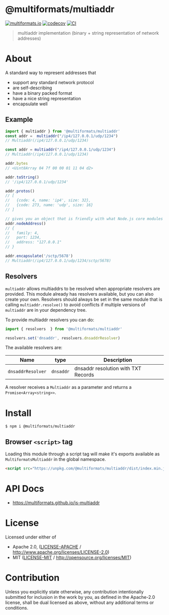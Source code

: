 # @multiformats/multiaddr

[![multiformats.io](https://img.shields.io/badge/project-IPFS-blue.svg?style=flat-square)](http://multiformats.io)
[![codecov](https://img.shields.io/codecov/c/github/multiformats/js-multiaddr.svg?style=flat-square)](https://codecov.io/gh/multiformats/js-multiaddr)
[![CI](https://img.shields.io/github/actions/workflow/status/multiformats/js-multiaddr/js-test-and-release.yml?branch=main\&style=flat-square)](https://github.com/multiformats/js-multiaddr/actions/workflows/js-test-and-release.yml?query=branch%3Amain)

> multiaddr implementation (binary + string representation of network addresses)

# About

<!--

!IMPORTANT!

Everything in this README between "# About" and "# Install" is automatically
generated and will be overwritten the next time the doc generator is run.

To make changes to this section, please update the @packageDocumentation section
of src/index.js or src/index.ts

To experiment with formatting, please run "npm run docs" from the root of this
repo and examine the changes made.

-->

A standard way to represent addresses that

- support any standard network protocol
- are self-describing
- have a binary packed format
- have a nice string representation
- encapsulate well

## Example

```js
import { multiaddr } from '@multiformats/multiaddr'
const addr =  multiaddr("/ip4/127.0.0.1/udp/1234")
// Multiaddr(/ip4/127.0.0.1/udp/1234)

const addr = multiaddr("/ip4/127.0.0.1/udp/1234")
// Multiaddr(/ip4/127.0.0.1/udp/1234)

addr.bytes
// <Uint8Array 04 7f 00 00 01 11 04 d2>

addr.toString()
// '/ip4/127.0.0.1/udp/1234'

addr.protos()
// [
//   {code: 4, name: 'ip4', size: 32},
//   {code: 273, name: 'udp', size: 16}
// ]

// gives you an object that is friendly with what Node.js core modules expect for addresses
addr.nodeAddress()
// {
//   family: 4,
//   port: 1234,
//   address: "127.0.0.1"
// }

addr.encapsulate('/sctp/5678')
// Multiaddr(/ip4/127.0.0.1/udp/1234/sctp/5678)
```

## Resolvers

`multiaddr` allows multiaddrs to be resolved when appropriate resolvers are provided. This module already has resolvers available, but you can also create your own.  Resolvers should always be set in the same module that is calling `multiaddr.resolve()` to avoid conflicts if multiple versions of `multiaddr` are in your dependency tree.

To provide multiaddr resolvers you can do:

```js
import { resolvers  } from '@multiformats/multiaddr'

resolvers.set('dnsaddr', resolvers.dnsaddrResolver)
```

The available resolvers are:

| Name              | type      | Description                         |
| ----------------- | --------- | ----------------------------------- |
| `dnsaddrResolver` | `dnsaddr` | dnsaddr resolution with TXT Records |

A resolver receives a `Multiaddr` as a parameter and returns a `Promise<Array<string>>`.

# Install

```console
$ npm i @multiformats/multiaddr
```

## Browser `<script>` tag

Loading this module through a script tag will make it's exports available as `MultiformatsMultiaddr` in the global namespace.

```html
<script src="https://unpkg.com/@multiformats/multiaddr/dist/index.min.js"></script>
```

# API Docs

- <https://multiformats.github.io/js-multiaddr>

# License

Licensed under either of

- Apache 2.0, ([LICENSE-APACHE](LICENSE-APACHE) / <http://www.apache.org/licenses/LICENSE-2.0>)
- MIT ([LICENSE-MIT](LICENSE-MIT) / <http://opensource.org/licenses/MIT>)

# Contribution

Unless you explicitly state otherwise, any contribution intentionally submitted for inclusion in the work by you, as defined in the Apache-2.0 license, shall be dual licensed as above, without any additional terms or conditions.
